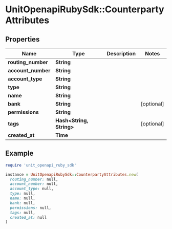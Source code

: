 # UnitOpenapiRubySdk::CounterpartyAttributes

## Properties

| Name | Type | Description | Notes |
| ---- | ---- | ----------- | ----- |
| **routing_number** | **String** |  |  |
| **account_number** | **String** |  |  |
| **account_type** | **String** |  |  |
| **type** | **String** |  |  |
| **name** | **String** |  |  |
| **bank** | **String** |  | [optional] |
| **permissions** | **String** |  |  |
| **tags** | **Hash&lt;String, String&gt;** |  | [optional] |
| **created_at** | **Time** |  |  |

## Example

```ruby
require 'unit_openapi_ruby_sdk'

instance = UnitOpenapiRubySdk::CounterpartyAttributes.new(
  routing_number: null,
  account_number: null,
  account_type: null,
  type: null,
  name: null,
  bank: null,
  permissions: null,
  tags: null,
  created_at: null
)
```

